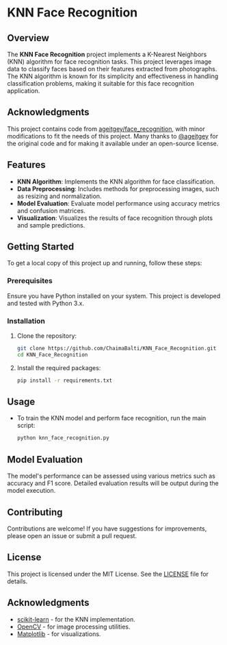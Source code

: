 # KNN Face Recognition

## Overview
The **KNN Face Recognition** project implements a K-Nearest Neighbors (KNN) algorithm for face recognition tasks. This project leverages image data to classify faces based on their features extracted from photographs. The KNN algorithm is known for its simplicity and effectiveness in handling classification problems, making it suitable for this face recognition application.

## Acknowledgments
This project contains code from [ageitgey/face_recognition](https://github.com/ageitgey/face_recognition), with minor modifications to fit the needs of this project. Many thanks to [@ageitgey](https://github.com/ageitgey) for the original code and for making it available under an open-source license.

## Features
- **KNN Algorithm**: Implements the KNN algorithm for face classification.
- **Data Preprocessing**: Includes methods for preprocessing images, such as resizing and normalization.
- **Model Evaluation**: Evaluate model performance using accuracy metrics and confusion matrices.
- **Visualization**: Visualizes the results of face recognition through plots and sample predictions.

## Getting Started
To get a local copy of this project up and running, follow these steps:

### Prerequisites
Ensure you have Python installed on your system. This project is developed and tested with Python 3.x.

### Installation
1. Clone the repository:
   ```bash
   git clone https://github.com/ChaimaBalti/KNN_Face_Recognition.git
   cd KNN_Face_Recognition
   ```
2. Install the required packages:
   ```bash
   pip install -r requirements.txt
   ```

## Usage
- To train the KNN model and perform face recognition, run the main script:
   ```bash
   python knn_face_recognition.py
   ```

## Model Evaluation
The model's performance can be assessed using various metrics such as accuracy and F1 score. Detailed evaluation results will be output during the model execution.

## Contributing
Contributions are welcome! If you have suggestions for improvements, please open an issue or submit a pull request.

## License
This project is licensed under the MIT License. See the [LICENSE](LICENSE) file for details.

## Acknowledgments
- [scikit-learn](https://scikit-learn.org/stable/) - for the KNN implementation.
- [OpenCV](https://opencv.org/) - for image processing utilities.
- [Matplotlib](https://matplotlib.org/) - for visualizations.

```
